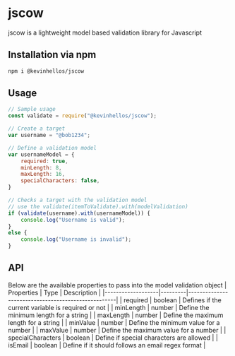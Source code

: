 # jscow
jscow is a lightweight model based validation library for Javascript

## Installation via npm
```sh
npm i @kevinhellos/jscow
```

## Usage
```js
// Sample usage
const validate = require("@kevinhellos/jscow");

// Create a target
var username = "@bob1234";

// Define a validation model
var usernameModel = {
    required: true,
    minLength: 8,
    maxLength: 16,
    specialCharacters: false,
}

// Checks a target with the validation model
// use the validate(itemToValidate).with(modelValidation)
if (validate(username).with(usernameModel)) {
    console.log("Username is valid");
}
else {
    console.log("Username is invalid");
}
```

## API
Below are the available properties to pass into the model validation object
| Properties        | Type    | Description                                        |
|-------------------|---------|----------------------------------------------------|
| required          | boolean | Defines if the current variable is required or not |
| minLength         | number  | Define the minimum length for a string             |
| maxLength         | number  | Define the maximum length for a string             |
| minValue          | number  | Define the minimum value for a number              |
| maxValue          | number  | Define the maximum value for a number              |
| specialCharacters | boolean | Define if special characters are allowed           |
| isEmail           | boolean | Define if it should follows an email regex format  |
